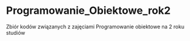 # Programowanie_Obiektowe_rok2
Zbiór kodów związanych z zajęciami Programowanie obiektowe na 2 roku studiów

